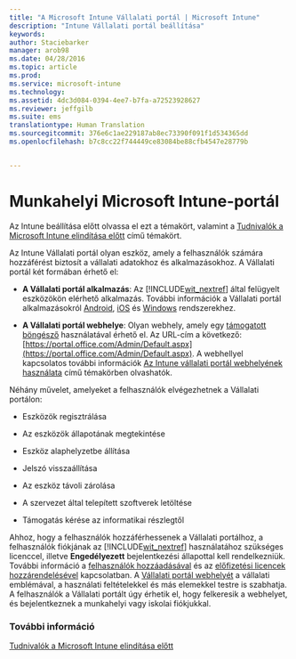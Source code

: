 ```yaml
---
title: "A Microsoft Intune Vállalati portál | Microsoft Intune"
description: "Intune Vállalati portál beállítása"
keywords: 
author: Staciebarker
manager: arob98
ms.date: 04/28/2016
ms.topic: article
ms.prod: 
ms.service: microsoft-intune
ms.technology: 
ms.assetid: 4dc3d084-0394-4ee7-b7fa-a72523928627
ms.reviewer: jeffgilb
ms.suite: ems
translationtype: Human Translation
ms.sourcegitcommit: 376e6c1ae229187ab8ec73390f091f1d534365dd
ms.openlocfilehash: b7c8cc22f744449ce83084be88cfb4547e28779b


---
```


# Munkahelyi Microsoft Intune-portál

Az Intune beállítása előtt olvassa el ezt a témakört, valamint a [Tudnivalók a Microsoft Intune elindítása előtt](what-to-know-before-you-start-microsoft-intune.md) című témakört.

Az Intune Vállalati portál olyan eszköz, amely a felhasználók számára hozzáférést biztosít a vállalati adatokhoz és alkalmazásokhoz. A Vállalati portál két formában érhető el:

-   **A Vállalati portál alkalmazás**: Az [!INCLUDE[wit_nextref](../includes/wit_nextref_md.md)] által felügyelt eszközökön elérhető alkalmazás. További információk a Vállalati portál alkalmazásokról [Android](/Intune/EndUser/using-your-android-device-with-intune), [iOS](/Intune/EndUser/using-your-ios-or-mac-os-x-device-with-intune) és [Windows](/Intune/EndUser/using-your-windows-device-with-intune) rendszerekhez.


- **A Vállalati portál webhelye**: Olyan webhely, amely egy [támogatott böngésző](supported-web-browsers.md) használatával érhető el. Az URL-cím a következő: [https://portal.office.com/Admin/Default.aspx](https://portal.office.com/Admin/Default.aspx). A webhellyel kapcsolatos további információk [Az Intune vállalati portál webhelyének használata](/Intune/EndUser/using-the-intune-company-portal-website) című témakörben olvashatók.

Néhány művelet, amelyeket a felhasználók elvégezhetnek a Vállalati portálon:

-   Eszközök regisztrálása

-   Az eszközök állapotának megtekintése

-   Eszköz alaphelyzetbe állítása

-   Jelszó visszaállítása

-   Az eszköz távoli zárolása

-   A szervezet által telepített szoftverek letöltése

-   Támogatás kérése az informatikai részlegtől

Ahhoz, hogy a felhasználók hozzáférhessenek a Vállalati portálhoz, a felhasználók fiókjának az [!INCLUDE[wit_nextref](../includes/wit_nextref_md.md)] használatához szükséges licenccel, illetve **Engedélyezett** bejelentkezési állapottal kell rendelkezniük. További információ a [felhasználók hozzáadásával](start-with-a-paid-subscription-to-microsoft-intune-step-3.md) és az [előfizetési licencek hozzárendelésével](start-with-a-paid-subscription-to-microsoft-intune-step-4.md) kapcsolatban. A [Vállalati portál webhelyét](start-with-a-paid-subscription-to-microsoft-intune-step-7.md) a vállalati emblémával, a használati feltételekkel és más elemekkel testre is szabhatja. A felhasználók a Vállalati portált úgy érhetik el, hogy felkeresik a webhelyet, és bejelentkeznek a munkahelyi vagy iskolai fiókjukkal.

### További információ
[Tudnivalók a Microsoft Intune elindítása előtt](what-to-know-before-you-start-microsoft-intune.md)



<!--HONumber=Jul16_HO3-->


